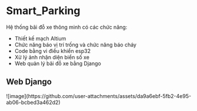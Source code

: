 ﻿# Smart_Parking
Hệ thống bãi đỗ xe thông minh có các chức năng:  
- Thiết kế mạch Altium 
- Chức năng báo vị trí trống và chức năng báo cháy
- Code bằng vi điều khiển esp32
- Xử lý ảnh nhận diện biển số xe
- Web quản lý bãi đỗ xe bằng Django

<h2>Web Django</h2>
![image](https://github.com/user-attachments/assets/da9a6ebf-5fb2-4e95-ab06-bcbed3a462d2)

